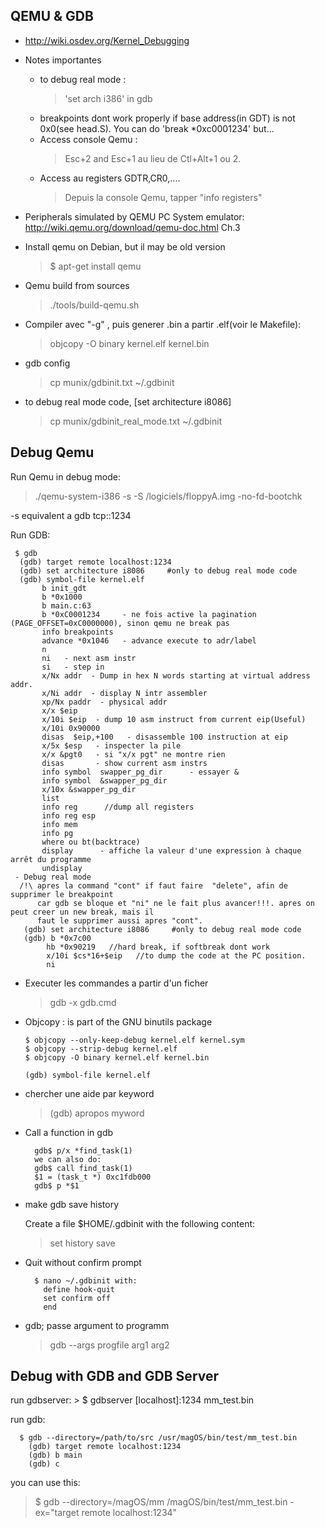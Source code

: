 ## QEMU & GDB
- http://wiki.osdev.org/Kernel_Debugging

- Notes importantes
   - to debug real mode : 
     > 'set arch i386' in gdb
   - breakpoints dont work properly if  base address(in GDT) is not 0x0(see head.S). You can do 'break *0xc0001234' but...
   - Access console Qemu : 
     > Esc+2 and Esc+1 au lieu de Ctl+Alt+1 ou 2. 
   - Access au registers GDTR,CR0,.... 
     > Depuis la console Qemu, tapper "info registers"

- Peripherals simulated by QEMU PC System emulator:  
  http://wiki.qemu.org/download/qemu-doc.html Ch.3
  
- Install qemu on Debian, but il may be old version
  > $ apt-get install qemu
  
- Qemu build from sources
  > ./tools/build-qemu.sh
  
- Compiler avec "-g" , puis generer .bin a partir .elf(voir le Makefile):
  > objcopy -O binary  kernel.elf kernel.bin

- gdb config
  > cp munix/gdbinit.txt ~/.gdbinit  

- to debug real mode code, [set architecture i8086]
  > cp munix/gdbinit_real_mode.txt ~/.gdbinit


## Debug Qemu

Run Qemu in debug mode:

> ./qemu-system-i386 -s -S /logiciels/floppyA.img -no-fd-bootchk 

-s equivalent a gdb tcp::1234

Run GDB:

~~~
 $ gdb
  (gdb) target remote localhost:1234
  (gdb) set architecture i8086     #only to debug real mode code
  (gdb) symbol-file kernel.elf
       b init_gdt
       b *0x1000
       b main.c:63
       b *0xC0001234     - ne fois active la pagination (PAGE_OFFSET=0xC0000000), sinon qemu ne break pas
       info breakpoints
       advance *0x1046   - advance execute to adr/label
       n
       ni   - next asm instr
       si   - step in 
       x/Nx addr  - Dump in hex N words starting at virtual address addr. 
       x/Ni addr  - display N intr assembler
       xp/Nx paddr  - physical addr
       x/x $eip
       x/10i $eip  - dump 10 asm instruct from current eip(Useful)
       x/10i 0x90000
       disas  $eip,+100   - disassemble 100 instruction at eip
       x/5x $esp   - inspecter la pile 
       x/x &pgt0   - si "x/x pgt" ne montre rien
       disas       - show current asm instrs
       info symbol  swapper_pg_dir      - essayer &
       info symbol  &swapper_pg_dir
       x/10x &swapper_pg_dir
       list
       info reg      //dump all registers
       info reg esp
       info mem
       info pg
       where ou bt(backtrace)
       display 	  	- affiche la valeur d'une expression à chaque arrêt du programme
       undisplay
 - Debug real mode
  /!\ apres la command "cont" if faut faire  "delete", afin de supprimer le breakpoint
      car gdb se bloque et "ni" ne le fait plus avancer!!!. apres on peut creer un new break, mais il
      faut le supprimer aussi apres "cont".
   (gdb) set architecture i8086     #only to debug real mode code
   (gdb) b *0x7c00
        hb *0x90219   //hard break, if softbreak dont work
        x/10i $cs*16+$eip   //to dump the code at the PC position.
        ni
~~~

- Executer les commandes a partir d'un ficher
  > gdb -x gdb.cmd
 
- Objcopy :  is part of the GNU binutils package  
    ~~~
    $ objcopy --only-keep-debug kernel.elf kernel.sym  
    $ objcopy --strip-debug kernel.elf  
    $ objcopy -O binary kernel.elf kernel.bin  
  
    (gdb) symbol-file kernel.elf     
    ~~~
- chercher une aide par keyword
  > (gdb) apropos myword

- Call a function in gdb
  ~~~
    gdb$ p/x *find_task(1)
    we can also do:
    gdb$ call find_task(1)
    $1 = (task_t *) 0xc1fdb000
    gdb$ p *$1
  ~~~

- make gdb save history

    Create a file $HOME/.gdbinit with the following content:
    >set history save
    
- Quit without confirm prompt
  ~~~
    $ nano ~/.gdbinit with:
      define hook-quit
      set confirm off
      end
  ~~~

- gdb; passe argument to programm
  > gdb --args progfile arg1 arg2

## Debug with GDB and GDB Server
  run gdbserver: 
    > $ gdbserver [localhost]:1234 mm_test.bin
  
  run gdb:
  ~~~
    $ gdb --directory=/path/to/src /usr/magOS/bin/test/mm_test.bin
      (gdb) target remote localhost:1234
      (gdb) b main
      (gdb) c
  ~~~
  
  you can use this:
  > $ gdb --directory=/magOS/mm /magOS/bin/test/mm_test.bin -ex="target remote localhost:1234"


